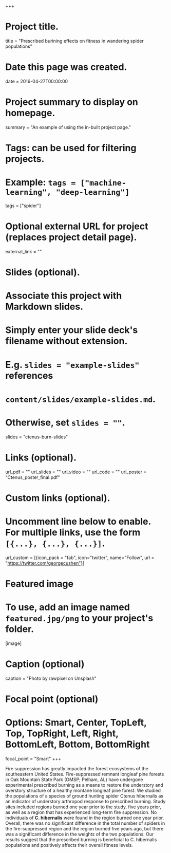 +++
# Project title.
title = "Prescribed burining effects on fitness in wandering spider populations"

# Date this page was created.
date = 2016-04-27T00:00:00

# Project summary to display on homepage.
summary = "An example of using the in-built project page."

# Tags: can be used for filtering projects.
# Example: `tags = ["machine-learning", "deep-learning"]`
tags = ["spider"]

# Optional external URL for project (replaces project detail page).
external_link = ""

# Slides (optional).
#   Associate this project with Markdown slides.
#   Simply enter your slide deck's filename without extension.
#   E.g. `slides = "example-slides"` references 
#   `content/slides/example-slides.md`.
#   Otherwise, set `slides = ""`.
slides = "ctenus-burn-slides"

# Links (optional).
url_pdf = ""
url_slides = ""
url_video = ""
url_code = ""
url_poster = "Ctenus_poster_final.pdf"

# Custom links (optional).
#   Uncomment line below to enable. For multiple links, use the form `[{...}, {...}, {...}]`.
url_custom = [{icon_pack = "fab", icon="twitter", name="Follow", url = "https://twitter.com/georgecushen"}]

# Featured image
# To use, add an image named `featured.jpg/png` to your project's folder. 
[image]
  # Caption (optional)
  caption = "Photo by rawpixel on Unsplash"
  
  # Focal point (optional)
  # Options: Smart, Center, TopLeft, Top, TopRight, Left, Right, BottomLeft, Bottom, BottomRight
  focal_point = "Smart"
+++

Fire suppression has greatly impacted the forest ecosystems of the southeastern United States. Fire-suppressed remnant longleaf pine forests in Oak Mountain State Park (OMSP; Pelham, AL) have undergone experimental prescribed burning as a means to restore the understory and overstory structure of a healthy montane longleaf pine forest. We studied the populations of a species of ground hunting spider Ctenus hibernalis as an indicator of understory arthropod response to prescribed burning. Study sites included regions burned one year prior to the study, five years prior, as well as a region that has experienced long-term fire suppression. No individuals of **C. hibernalis** were found in the region burned one year prior. Overall, there was no significant difference in the total number of spiders in the fire-suppressed region and the region burned five years ago, but there was a significant difference in the weights of the two populations. Our results suggest that the prescribed burning is beneficial to C. hibernalis populations and positively affects their overall fitness levels.
